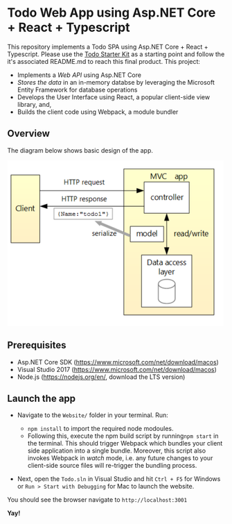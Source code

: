 # Todo Web App using Asp.NET Core + React + Typescript

This repository implements a Todo SPA using Asp.NET Core + React + Typescript. Please use the [Todo Starter Kit](https://github.com/sidroopdaska/todo-ts-aspnetmvc-starter) as a starting point and follow the it's associated README.md to reach this final product. This project:

* Implements a *Web API* using Asp.NET Core
* *Stores the data* in an in-memory databse by leveraging the Microsoft Entity Framework for database operations
* Develops the User Interface using React, a popular client-side view library, and,
* Builds the client code using Webpack, a module bundler

## Overview

The diagram below shows basic design of the app.

<img src='readme_images/app-arch.PNG' width=500 />  

## Prerequisites

* Asp.NET Core SDK (https://www.microsoft.com/net/download/macos)
* Visual Studio 2017 (https://www.microsoft.com/net/download/macos)
* Node.js (https://nodejs.org/en/, download the LTS version)

## Launch the app

* Navigate to the ```Website/``` folder in your terminal. Run:
  * ```npm install``` to import the required node modoules.
  * Following this, execute the npm build script by running```npm start``` in the terminal. This should trigger Webpack which bundles your client side application into a single bundle. Moreover, this script also invokes Webpack in *watch* mode, i.e. any future changes to your client-side source files will re-trigger the bundling process.

* Next, open the ```Todo.sln``` in Visual Studio and hit ```Ctrl + F5``` for Windows or ```Run > Start with Debugging``` for Mac to launch the website.

You should see the browser navigate to ```http://localhost:3001```

**Yay!**


